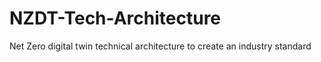 # NZDT-Tech-Architecture
Net Zero digital twin technical architecture to create an industry standard

